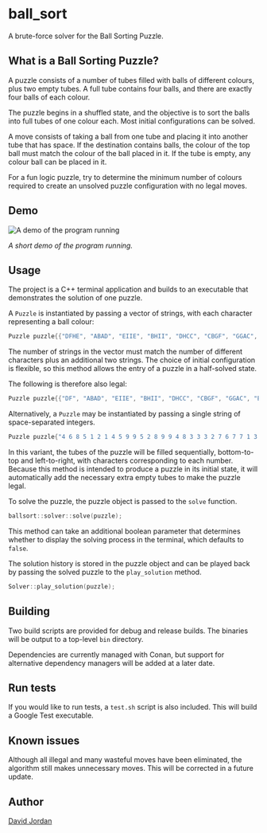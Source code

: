 # ball_sort
A brute-force solver for the Ball Sorting Puzzle.

## What is a Ball Sorting Puzzle?
A puzzle consists of a number of tubes filled with balls of different colours,
plus two empty tubes. A full tube contains four balls, and there are exactly
four balls of each colour.

The puzzle begins in a shuffled state, and the objective is to sort the balls
into full tubes of one colour each. Most initial configurations can be solved.

A move consists of taking a ball from one tube and placing it into another tube
that has space. If the destination contains balls, the colour of the top ball
must match the colour of the ball placed in it. If the tube is empty, any
colour ball can be placed in it.

For a fun logic puzzle, try to determine the minimum number of colours required
to create an unsolved puzzle configuration with no legal moves.

## Demo
![A demo of the program running](https://github.com/D4n93r3ux/ball_sort/assets/61416292/cce0551c-dac6-4aad-b23d-ffd75374b5b5)

*A short demo of the program running.*

## Usage
The project is a C++ terminal application and builds to an executable that
demonstrates the solution of one puzzle.

A `Puzzle` is instantiated by passing a vector of strings, with each character
representing a ball colour:

```cpp
Puzzle puzzle{{"DFHE", "ABAD", "EIIE", "BHII", "DHCC", "CBGF", "GGAC", "EBFF", "HDAG", "", ""}};
```

The number of strings in the vector must match the number of different
characters plus an additional two strings. The choice of initial configuration
is flexible, so this method allows the entry of a puzzle in a half-solved state.

The following is therefore also legal:
```cpp
Puzzle puzzle{{"DF", "ABAD", "EIIE", "BHII", "DHCC", "CBGF", "GGAC", "EBFF", "HDAG", "E", "H"}};
```

Alternatively, a `Puzzle` may be instantiated by passing a single string of
space-separated integers.

```cpp
Puzzle puzzle{"4 6 8 5 1 2 1 4 5 9 9 5 2 8 9 9 4 8 3 3 3 2 7 6 7 7 1 3 5 2 6 6 8 4 1 7"};
```

In this variant, the tubes of the puzzle will be filled sequentially,
bottom-to-top and left-to-right, with characters corresponding to each number.
Because this method is intended to produce a puzzle in its initial state, it
will automatically add the necessary extra empty tubes to make the puzzle
legal.

To solve the puzzle, the puzzle object is passed to the `solve` function.

```cpp
ballsort::solver::solve(puzzle);
```

This method can take an additional boolean parameter that determines whether to
display the solving process in the terminal, which defaults to `false`.

The solution history is stored in the puzzle object and can be played back by
passing the solved puzzle to the `play_solution` method.

```cpp
Solver::play_solution(puzzle);
```

## Building
Two build scripts are provided for debug and release builds. The binaries will
be output to a top-level `bin` directory.

Dependencies are currently managed with Conan, but support for alternative
dependency managers will be added at a later date.

## Run tests
If you would like to run tests, a `test.sh` script is also included. This will
build a Google Test executable.

## Known issues
Although all illegal and many wasteful moves have been eliminated, the
algorithm still makes unnecessary moves. This will be corrected in a future
update.

## Author
[David Jordan](https://github.com/d4n93r3ux)

